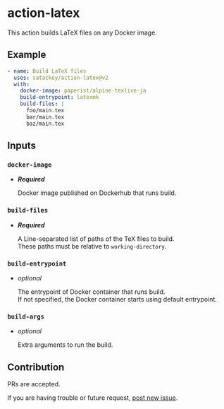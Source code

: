 # action-latex

<!-- このアクションは指定されたファイル・コマンドでコンパイルを行います。

このアクションの実行で起動されたコンテナ内で、
DooD(Docker outside of Docker)を使うことで、
任意Dockerイメージを起動しています。 -->

This action builds LaTeX files on any Docker image.

## Example

```yaml
- name: Build LaTeX files
  uses: satackey/action-latex@v2
  with:
    docker-image: paperist/alpine-texlive-ja
    build-entrypoint: latexmk
    build-files: |
      foo/main.tex
      bar/main.tex
      baz/main.tex
```

## Inputs

### `docker-image`


<!-- コンパイルコマンドを実行する Docker イメージ -->
- _**Required**_  

    Docker image published on Dockerhub that runs build.  

### `build-files`

<!-- 1行ごとに区切られた、ビルドするTeXファイルの相対パスのリスト -->
- _**Required**_  

    A Line-separated list of paths of the TeX files to build.  
    These paths must be relative to `working-directory`.  

<!-- ### `host-workspace`

- _Optional_ 　
    ビルドするファイルがあるホストVMディレクトリの絶対パス
    Absolute path of the host VM directory where the file to be built is located.

    If not specified, 

指定されなかった場合、アクションより起動された Docker コンテナの `/github/workspace` ディレクトリがコンパイル用の Docker コンテナへマウントされます。  
指定された場合、そのパスがコンパイル用の Docker コンテナの `/custom/workspace` ディレクトリにマウントされます。 -->

### `build-entrypoint`

- _optional_  

    The entrypoint of Docker container that runs build.  
    If not specified, the Docker container starts using default entrypoint.

<!-- _任意_ コンパイル時に起動する Docker コンテナの Entrypoint  
指定されなければ Docker イメージの Entrypoint で起動されます。
`latexmk` などを指定してください。 -->

### `build-args`

- _optional_  

    Extra arguments to run the build.  


<!-- _任意_ コンパイル実行時の追加オプション -->

## Contribution
PRs are accepted.

If you are having trouble or future request, [post new issue](https://github.com/satackey/action-latex/issues/new).
